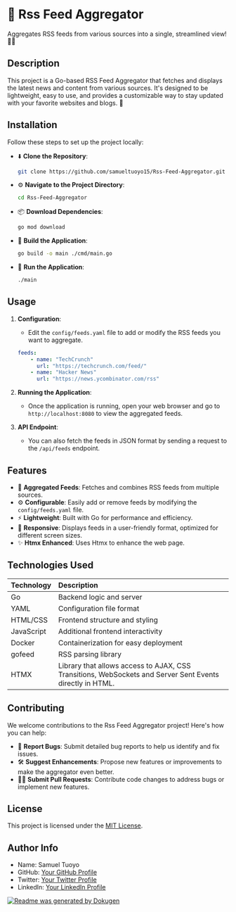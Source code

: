# 🚀 Rss Feed Aggregator

Aggregates RSS feeds from various sources into a single, streamlined view! 📰✨

## Description

This project is a Go-based RSS Feed Aggregator that fetches and displays the latest news and content from various sources. It's designed to be lightweight, easy to use, and provides a customizable way to stay updated with your favorite websites and blogs. 🚀

## Installation

Follow these steps to set up the project locally:

- ⬇️ **Clone the Repository**:
  ```bash
  git clone https://github.com/samueltuoyo15/Rss-Feed-Aggregator.git
  ```
- ⚙️ **Navigate to the Project Directory**:
  ```bash
  cd Rss-Feed-Aggregator
  ```
- 📦 **Download Dependencies**:
  ```bash
  go mod download
  ```
- 🔨 **Build the Application**:
  ```bash
  go build -o main ./cmd/main.go
  ```
- 🚀 **Run the Application**:
  ```bash
  ./main
  ```

## Usage

1.  **Configuration**:
    -   Edit the `config/feeds.yaml` file to add or modify the RSS feeds you want to aggregate.
    ```yaml
    feeds:
        - name: "TechCrunch"
          url: "https://techcrunch.com/feed/"
        - name: "Hacker News"
          url: "https://news.ycombinator.com/rss"
    ```

2.  **Running the Application**:
    -   Once the application is running, open your web browser and go to `http://localhost:8080` to view the aggregated feeds.

3.  **API Endpoint**:
    -   You can also fetch the feeds in JSON format by sending a request to the `/api/feeds` endpoint.

## Features

-   📰 **Aggregated Feeds**: Fetches and combines RSS feeds from multiple sources.
-   ⚙️ **Configurable**: Easily add or remove feeds by modifying the `config/feeds.yaml` file.
-   ⚡️ **Lightweight**: Built with Go for performance and efficiency.
-   📱 **Responsive**: Displays feeds in a user-friendly format, optimized for different screen sizes.
-   ✨ **Htmx Enhanced**: Uses Htmx to enhance the web page.

## Technologies Used

| Technology  | Description                                                        |
| :---------- | :----------------------------------------------------------------- |
| Go          | Backend logic and server                                           |
| YAML        | Configuration file format                                          |
| HTML/CSS    | Frontend structure and styling                                     |
| JavaScript  | Additional frontend interactivity                                   |
| Docker      | Containerization for easy deployment                               |
| gofeed      | RSS parsing library                                               |
| HTMX        | Library that allows access to AJAX, CSS Transitions, WebSockets and Server Sent Events directly in HTML. |
## Contributing

We welcome contributions to the Rss Feed Aggregator project! Here's how you can help:

-   🐛 **Report Bugs**: Submit detailed bug reports to help us identify and fix issues.
-   🛠️ **Suggest Enhancements**: Propose new features or improvements to make the aggregator even better.
-   🧑‍💻 **Submit Pull Requests**: Contribute code changes to address bugs or implement new features.

## License

This project is licensed under the [MIT License](LICENSE).

## Author Info

-   Name: Samuel Tuoyo
-   GitHub: [Your GitHub Profile](https://github.com/samueltuoyo15)
-   Twitter: [Your Twitter Profile](https://twitter.com/your-twitter-handle)
-   LinkedIn: [Your LinkedIn Profile](https://linkedin.com/in/your-linkedin-profile)

[![Readme was generated by Dokugen](https://img.shields.io/badge/Readme%20was%20generated%20by-Dokugen-brightgreen)](https://www.npmjs.com/package/dokugen)
